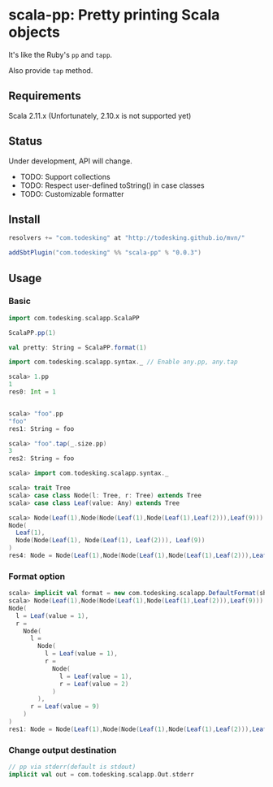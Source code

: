 # scala-pp: Pretty printing Scala objects

It's like the Ruby's `pp` and `tapp`.

Also provide `tap` method.



## Requirements

Scala 2.11.x (Unfortunately, 2.10.x is not supported yet)

## Status

Under development, API will change.

* TODO: Support collections
* TODO: Respect user-defined toString() in case classes
* TODO: Customizable formatter

## Install

```scala
resolvers += "com.todesking" at "http://todesking.github.io/mvn/"

addSbtPlugin("com.todesking" %% "scala-pp" % "0.0.3")
```

## Usage

### Basic

```scala
import com.todesking.scalapp.ScalaPP

ScalaPP.pp(1)

val pretty: String = ScalaPP.format(1)
```

```scala
import com.todesking.scalapp.syntax._ // Enable any.pp, any.tap

scala> 1.pp
1
res0: Int = 1


scala> "foo".pp
"foo"
res1: String = foo

scala> "foo".tap(_.size.pp)
3
res2: String = foo
```

```scala
scala> import com.todesking.scalapp.syntax._

scala> trait Tree
scala> case class Node(l: Tree, r: Tree) extends Tree
scala> case class Leaf(value: Any) extends Tree

scala> Node(Leaf(1),Node(Node(Leaf(1),Node(Leaf(1),Leaf(2))),Leaf(9))).pp()
Node(
  Leaf(1),
  Node(Node(Leaf(1), Node(Leaf(1), Leaf(2))), Leaf(9))
)
res4: Node = Node(Leaf(1),Node(Node(Leaf(1),Node(Leaf(1),Leaf(2))),Leaf(9)))
```

### Format option

```scala
scala> implicit val format = new com.todesking.scalapp.DefaultFormat(showMemberName = true)
scala> Node(Leaf(1),Node(Node(Leaf(1),Node(Leaf(1),Leaf(2))),Leaf(9))).pp()
Node(
  l = Leaf(value = 1),
  r =
    Node(
      l =
        Node(
          l = Leaf(value = 1),
          r =
            Node(
              l = Leaf(value = 1),
              r = Leaf(value = 2)
            )
        ),
      r = Leaf(value = 9)
    )
)
res1: Node = Node(Leaf(1),Node(Node(Leaf(1),Node(Leaf(1),Leaf(2))),Leaf(9)))
```

### Change output destination

```scala
// pp via stderr(default is stdout)
implicit val out = com.todesking.scalapp.Out.stderr
```

